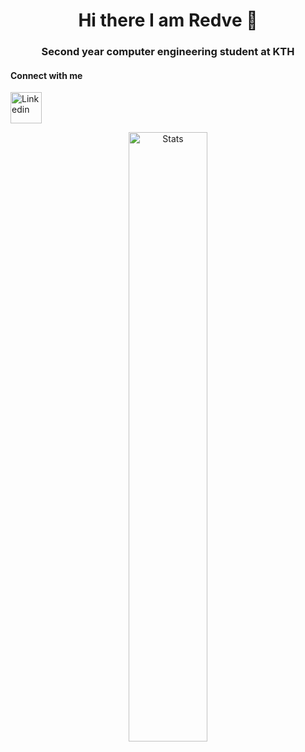<h1 align="center"> Hi there I am Redve 👋 </h1>
<h3 align="center"> Second year computer engineering student at KTH</h3>

<h4 align="left">Connect with me</h4>
<a href="https://www.linkedin.com/in/redve-ahmed/"><img alt="Linkedin" src="https://img.icons8.com/color/344/linkedin-circled--v1.png" width = "50" height = "50"></a>


<p align="center">
  <img alt="Stats" src="https://github-readme-stats.vercel.app/api?username=redve&count_private=true&hide=stars,issues&show_icons=true&theme=nord&count-private=true"/ width = 50%>
</p>
<!--
**Redve/Redve** is a ✨ _special_ ✨ repository because its `README.md` (this file) appears on your GitHub profile.

Here are some ideas to get you started:

- 🔭 I’m currently working on ...
- 🌱 I’m currently learning ...
- 👯 I’m looking to collaborate on ...
- 🤔 I’m looking for help with ...
- 💬 Ask me about ...
- 📫 How to reach me: ...
- 😄 Pronouns: ...
- ⚡ Fun fact: ...
-->
